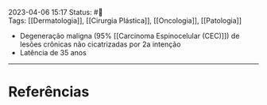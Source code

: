 2023-04-06 15:17
Status: #🌱  
Tags: [[Dermatologia]], [[Cirurgia Plástica]], [[Oncologia]], [[Patologia]]
<br/>
- Degeneração maligna (95% [[Carcinoma Espinocelular (CEC)]]) de lesões crônicas não cicatrizadas por 2a intenção
- Latência de 35 anos
____
# Referências

